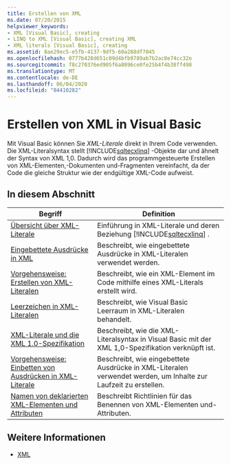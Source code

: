 ```yaml
---
title: Erstellen von XML
ms.date: 07/20/2015
helpviewer_keywords:
- XML [Visual Basic], creating
- LINQ to XML [Visual Basic], creating XML
- XML literals [Visual Basic], creating
ms.assetid: 8ae29ec5-e5fb-4137-9df5-60a288df7045
ms.openlocfilehash: 0777b428d651c09d4bfb9789ab7b2ac8e74cc32e
ms.sourcegitcommit: f8c270376ed905f6a8896ce0fe25b4f4b38ff498
ms.translationtype: MT
ms.contentlocale: de-DE
ms.lasthandoff: 06/04/2020
ms.locfileid: "84410282"
---
```

# <a name="creating-xml-in-visual-basic"></a>Erstellen von XML in Visual Basic
Mit Visual Basic können Sie *XML-Literale* direkt in Ihrem Code verwenden. Die XML-Literalsyntax stellt [!INCLUDE[sqltecxlinq](~/includes/sqltecxlinq-md.md)] -Objekte dar und ähnelt der Syntax von XML 1,0. Dadurch wird das programmgesteuerte Erstellen von XML-Elementen,-Dokumenten und-Fragmenten vereinfacht, da der Code die gleiche Struktur wie der endgültige XML-Code aufweist.  
  
## <a name="in-this-section"></a>In diesem Abschnitt  
  
|Begriff|Definition|  
|---|---|  
|[Übersicht über XML-Literale](xml-literals-overview.md)|Einführung in XML-Literale und deren Beziehung [!INCLUDE[sqltecxlinq](~/includes/sqltecxlinq-md.md)] .|  
|[Eingebettete Ausdrücke in XML](embedded-expressions-in-xml.md)|Beschreibt, wie eingebettete Ausdrücke in XML-Literalen verwendet werden.|  
|[Vorgehensweise: Erstellen von XML-Literalen](how-to-create-xml-literals.md)|Beschreibt, wie ein XML-Element im Code mithilfe eines XML-Literals erstellt wird.|  
|[Leerzeichen in XML-Literalen](white-space-in-xml-literals.md)|Beschreibt, wie Visual Basic Leerraum in XML-Literalen behandelt.|  
|[XML-Literale und die XML 1.0-Spezifikation](xml-literals-and-the-xml-1-0-specification.md)|Beschreibt, wie die XML-Literalsyntax in Visual Basic mit der XML 1,0-Spezifikation verknüpft ist.|  
|[Vorgehensweise: Einbetten von Ausdrücken in XML-Literale](how-to-embed-expressions-in-xml-literals.md)|Beschreibt, wie eingebettete Ausdrücke in XML-Literalen verwendet werden, um Inhalte zur Laufzeit zu erstellen.|  
|[Namen von deklarierten XML-Elementen und Attributen](names-of-declared-xml-elements-and-attributes.md)|Beschreibt Richtlinien für das Benennen von XML-Elementen und-Attributen.|  
  
## <a name="see-also"></a>Weitere Informationen

- [XML](index.md)
